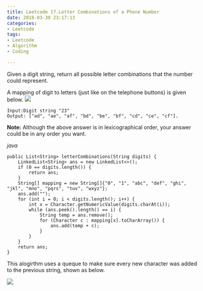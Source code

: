 ```yaml
---
title: Leetcode 17.Letter Combinations of a Phone Number
date: 2018-03-30 23:17:13
categories:
- Leetcode
tags:
- Leetcode
- Algorithm
- Coding

---
```


Given a digit string, return all possible letter combinations that the number could represent.

A mapping of digit to letters (just like on the telephone buttons) is given below.
![](/images/leetcode17_1.png)

    Input:Digit string "23"
    Output: ["ad", "ae", "af", "bd", "be", "bf", "cd", "ce", "cf"].

**Note:**
Although the above answer is in lexicographical order, your answer could be in any order you want.

*java* 

    public List<String> letterCombinations(String digits) {
        LinkedList<String> ans = new LinkedList<>();
        if (0 == digits.length()) {
            return ans;
        }
        String[] mapping = new String[]{"0", "1", "abc", "def", "ghi", "jkl", "mno", "pqrs", "tuv", "wxyz"};
        ans.add("");
        for (int i = 0; i < digits.length(); i++) {
            int x = Character.getNumericValue(digits.charAt(i));
            while (ans.peek().length() == i) {
                String temp = ans.remove();
                for (Character c : mapping[x].toCharArray()) {
                    ans.add(temp + c);
                }
            }
        }
        return ans;
    }

This alogirthm uses a queque to make sure every new character was added to the previous string, shown as below.

![](/images/leetcode17_2.jpg)